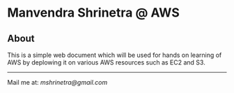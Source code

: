 Manvendra Shrinetra @ AWS
=======

## About
 
This is a simple web document which will be used for hands on learning of AWS by deplowing it on various AWS resources such as EC2 and S3.

---
Mail me at: _mshrinetra@gmail.com_
